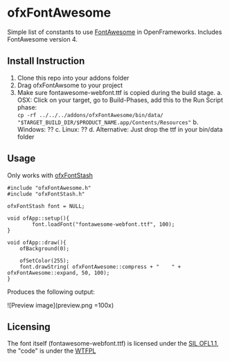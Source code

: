 ofxFontAwesome
===



Simple list of constants to use [FontAwesome](http://fortawesome.github.io/Font-Awesome/icons/) in OpenFrameworks. 
Includes FontAwesome version 4. 



Install Instruction
----

1. Clone this repo into your addons folder
2. Drag ofxFontAwsome to your project
3. Make sure fontawesome-webfont.ttf is copied during the build stage. 
    a. OSX: Click on your target, go to Build-Phases, add this to the Run Script phase:<br>
    `cp -rf ../../../addons/ofxFontAwesome/bin/data/ "$TARGET_BUILD_DIR/$PRODUCT_NAME.app/Contents/Resources"`
    b. Windows: ??
    c. Linux: ??
    d. Alternative: Just drop the ttf in your bin/data folder


Usage
---

Only works with [ofxFontStash](https://github.com/armadillu/ofxFontStash)

	#include "ofxFontAwesome.h"
	#include "ofxFontStash.h"

	ofxFontStash font = NULL;
	
	void ofApp::setup(){
			font.loadFont("fontawesome-webfont.ttf", 100);
	}
	
	void ofApp::draw(){
		ofBackground(0); 
		
		ofSetColor(255);
		font.drawString( ofxFontAwesome::compress + "    " + ofxFontAwesome::expand, 50, 100);
	}

Produces the following output: 

![Preview image](preview.png =100x)



Licensing
---

The font itself (fontawesome-webfont.ttf) is licensed under the [SIL OFL1.1](http://scripts.sil.org/cms/scripts/page.php?site_id=nrsi&id=OFL), the "code" is under the [WTFPL](http://www.wtfpl.net/txt/copying/)